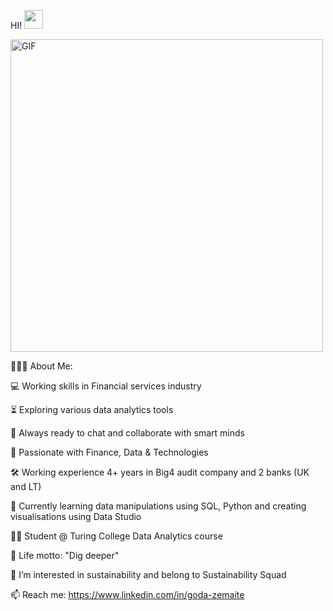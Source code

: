 HI! <img src="https://user-images.githubusercontent.com/42378118/110234147-e3259600-7f4e-11eb-95be-0c4047144dea.gif" width="30"><br>

<img src="https://media4.giphy.com/media/JWuBH9rCO2uZuHBFpm/giphy.gif?cid=790b7611b6ba040c02d42eed0e2d9ee60686b1bfbbcae8a4&rid=giphy.gif&ct=g" alt="GIF" width="500">

👨🏻‍💻 About Me:


💻 Working skills in Financial services industry

⏳ Exploring various data analytics tools

🚀 Always ready to chat and collaborate with smart minds

💓 Passionate with Finance, Data & Technologies

🛠️ Working experience 4+ years in Big4 audit company and 2 banks (UK and LT)

🌱 Currently learning data manipulations using SQL, Python and creating visualisations using Data Studio

🧑‍💻 Student @ Turing College Data Analytics course

🎯 Life motto: "Dig deeper"

👀  I’m interested in sustainability and belong to Sustainability Squad

📫 Reach me: https://www.linkedin.com/in/goda-zemaite


<!---
godazem/godazem is a ✨ special ✨ repository because its `README.md` (this file) appears on your GitHub profile.
You can click the Preview link to take a look at your changes.
--->
